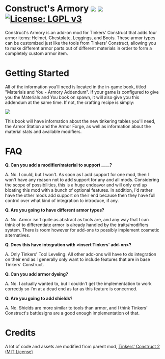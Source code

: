 # Construct's Armory [![](http://cf.way2muchnoise.eu/versions/constructs-armory.svg)](https://minecraft.curseforge.com/projects/constructs-armory) [![](http://cf.way2muchnoise.eu/short_constructs-armory_downloads.svg)](https://minecraft.curseforge.com/projects/constructs-armory/files) [![License: LGPL v3](https://img.shields.io/badge/License-LGPL%20v3-blue.svg)](https://www.gnu.org/licenses/lgpl-3.0)

Construct's Armory is an add-on mod for Tinkers' Construct that adds four armor items: Helmet, Chestplate, Leggings, and Boots. These armor types can be customized just like the tools from Tinkers' Construct, allowing you to make different armor parts out of different materials in order to form a completely custom armor item.

# Getting Started

All of the information you'll need is located in the in-game book, titled "Materials and You - Armory Addendum". If your game is configured to give you the Materials and You book on spawn, it will also give you this addendum at the same time. If not, the crafting recipe is simply:

![](https://i.imgur.com/jnmnp5E.png)

This book will have information about the new tinkering tables you'll need, the Armor Station and the Armor Forge, as well as information about the material stats and available modifiers.

# FAQ

**Q. Can you add a modifier/material to support ____?**

A. No. I could, but I won't. As soon as I add support for one mod, then I won't have any reason not to add support for any and all mods. Considering the scope of possibilities, this is a huge endeavor and will only end up bloating this mod with a bunch of optional features. In addition, I'd rather have the other mods add support on their end because then they have full control over what kind of integration to introduce, if any.

**Q. Are you going to have different armor types?**

A. No. Armor isn't quite as abstract as tools are, and any way that I can think of to differentiate armor is already handled by the traits/modifiers system. There is room however for add-ons to possibly implement cosmetic alternatives.

**Q. Does this have integration with <insert Tinkers' add-on>?**

A. Only Tinkers' Tool Leveling. All other add-ons will have to do integration on their end as I generally only want to include features that are in base Tinkers' Construct.

**Q. Can you add armor dyeing?**

A. No. I actually wanted to, but I couldn't get the implementation to work correctly so I'm at a dead end as far as this feature is concerned.

**Q. Are you going to add shields?**

A. No. Shields are more similar to tools than armor, and I think Tinkers' Construct's battlesigns are a good enough implementation of that.

# Credits

A lot of code and assets are modified from parent mod, [Tinkers' Construct 2 (MIT License)](https://github.com/SlimeKnights/TinkersConstruct/)
